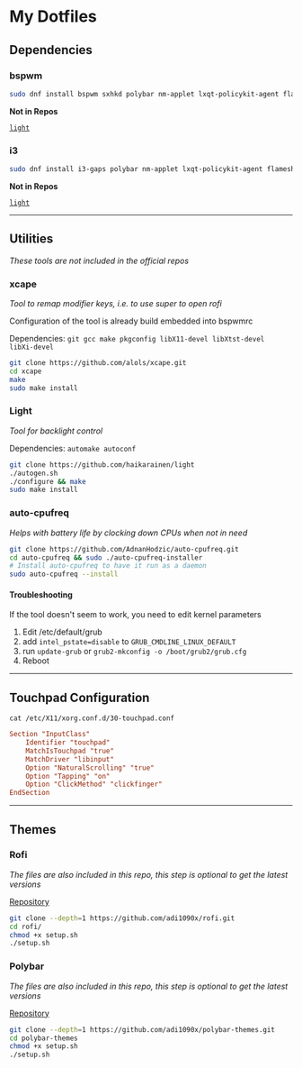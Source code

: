 # My Dotfiles

## Dependencies


### bspwm
```bash
sudo dnf install bspwm sxhkd polybar nm-applet lxqt-policykit-agent flameshot alacritty rofi i3lock xfce4-clipman-plugin picom nitrogen dunst redshift-gtk plank
```

**Not in Repos**

[`light`](https://github.com/haikarainen/light)

### i3
```bash
sudo dnf install i3-gaps polybar nm-applet lxqt-policykit-agent flameshot alacritty rofi i3lock xfce4-clipman-plugin picom nitrogen dunst redshift-gtk
```
**Not in Repos**

[`light`](#Light)

---

## Utilities
*These tools are not included in the official repos*

### xcape
*Tool to remap modifier keys, i.e. to use super to open rofi*

Configuration of the tool is already build embedded into bspwmrc

Dependencies: `git gcc make pkgconfig libX11-devel libXtst-devel libXi-devel`
```bash
git clone https://github.com/alols/xcape.git
cd xcape
make
sudo make install
```

### Light
*Tool for backlight control*

Dependencies: `automake autoconf`
```bash
git clone https://github.com/haikarainen/light
./autogen.sh
./configure && make
sudo make install
```

### auto-cpufreq
*Helps with battery life by clocking down CPUs when not in need*
```bash
git clone https://github.com/AdnanHodzic/auto-cpufreq.git
cd auto-cpufreq && sudo ./auto-cpufreq-installer
# Install auto-cpufreq to have it run as a daemon
sudo auto-cpufreq --install
```

#### Troubleshooting
If the tool doesn't seem to work, you need to edit kernel parameters
1. Edit /etc/default/grub
2. add `intel_pstate=disable` to `GRUB_CMDLINE_LINUX_DEFAULT`
3. run `update-grub` or `grub2-mkconfig -o /boot/grub2/grub.cfg`
4. Reboot

---

## Touchpad Configuration
`cat /etc/X11/xorg.conf.d/30-touchpad.conf`
```conf
Section "InputClass"
	Identifier "touchpad"
	MatchIsTouchpad "true"
	MatchDriver "libinput"
	Option "NaturalScrolling" "true"
	Option "Tapping" "on"
	Option "ClickMethod" "clickfinger"
EndSection
```
---

## Themes

### Rofi
*The files are also included in this repo, this step is optional to get the latest versions*

[Repository](https://github.com/adi1090x/rofi)
```bash
git clone --depth=1 https://github.com/adi1090x/rofi.git
cd rofi/
chmod +x setup.sh
./setup.sh
```

### Polybar
*The files are also included in this repo, this step is optional to get the latest versions*

[Repository](https://github.com/adi1090x/polybar-themes)
```bash
git clone --depth=1 https://github.com/adi1090x/polybar-themes.git
cd polybar-themes
chmod +x setup.sh
./setup.sh
```


